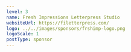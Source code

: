 ```yaml
---
level: 3
name: Fresh Impressions Letterpress Studio
websiteUrl: https://filetterpress.com/
logo: ../../images/sponsors/frshimp-logo.png
logoScale: 1
postType: sponsor
---
```

